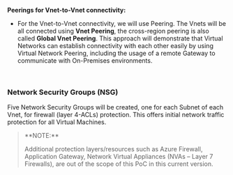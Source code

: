 **Peerings for Vnet-to-Vnet connectivity:**

- For the Vnet-to-Vnet connectivity, we will use Peering. The Vnets will be all connected using **Vnet Peering**, the cross-region peering is also called **Global Vnet Peering**. This approach will demonstrate that Virtual Networks can establish connectivity with each other easily by using Virtual Network Peering, including the usage of a remote Gateway to communicate with On-Premises environments.

<br>

### Network Security Groups (NSG)

Five Network Security Groups will be created, one for each Subnet of each Vnet, for firewall (layer 4-ACLs) protection. This offers initial network traffic protection for all Virtual Machines.

   > <div class="alert is-info">
   > **NOTE:**
   >
   > Additional protection layers/resources such as Azure Firewall, Application Gateway, Network Virtual Appliances (NVAs – Layer 7 Firewalls), are out of the scope of this PoC in this current version.
   > </div>

<br>
